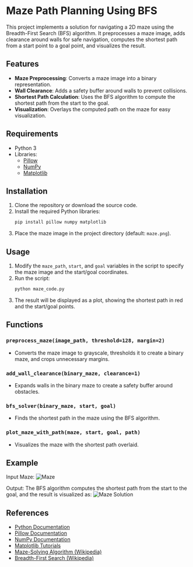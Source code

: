 # Maze Path Planning Using BFS

This project implements a solution for navigating a 2D maze using the Breadth-First Search (BFS) algorithm. It preprocesses a maze image, adds clearance around walls for safe navigation, computes the shortest path from a start point to a goal point, and visualizes the result.

## Features
- **Maze Preprocessing**: Converts a maze image into a binary representation.
- **Wall Clearance**: Adds a safety buffer around walls to prevent collisions.
- **Shortest Path Calculation**: Uses the BFS algorithm to compute the shortest path from the start to the goal.
- **Visualization**: Overlays the computed path on the maze for easy visualization.

## Requirements
- Python 3
- Libraries:
  - [Pillow](https://pillow.readthedocs.io/en/stable/)
  - [NumPy](https://numpy.org/)
  - [Matplotlib](https://matplotlib.org/)

## Installation
1. Clone the repository or download the source code.
2. Install the required Python libraries:
   ```bash
   pip install pillow numpy matplotlib
   ```
3. Place the maze image in the project directory (default: `maze.png`).

## Usage
1. Modify the `maze_path`, `start`, and `goal` variables in the script to specify the maze image and the start/goal coordinates.
2. Run the script:
   ```bash
   python maze_code.py
   ```
3. The result will be displayed as a plot, showing the shortest path in red and the start/goal points.

## Functions
### `preprocess_maze(image_path, threshold=128, margin=2)`
- Converts the maze image to grayscale, thresholds it to create a binary maze, and crops unnecessary margins.

### `add_wall_clearance(binary_maze, clearance=1)`
- Expands walls in the binary maze to create a safety buffer around obstacles.

### `bfs_solver(binary_maze, start, goal)`
- Finds the shortest path in the maze using the BFS algorithm.

### `plot_maze_with_path(maze, start, goal, path)`
- Visualizes the maze with the shortest path overlaid.

## Example
Input Maze:
![Maze](maze.png)

Output:
The BFS algorithm computes the shortest path from the start to the goal, and the result is visualized as:
![Maze Solution](maze_solution_visualization.png)

## References
- [Python Documentation](https://docs.python.org/3/)
- [Pillow Documentation](https://pillow.readthedocs.io/en/stable/)
- [NumPy Documentation](https://numpy.org/doc/)
- [Matplotlib Tutorials](https://matplotlib.org/stable/tutorials/index.html)
- [Maze-Solving Algorithm (Wikipedia)](https://en.wikipedia.org/wiki/Maze-solving_algorithm)
- [Breadth-First Search (Wikipedia)](https://en.wikipedia.org/wiki/Breadth-first_search)
